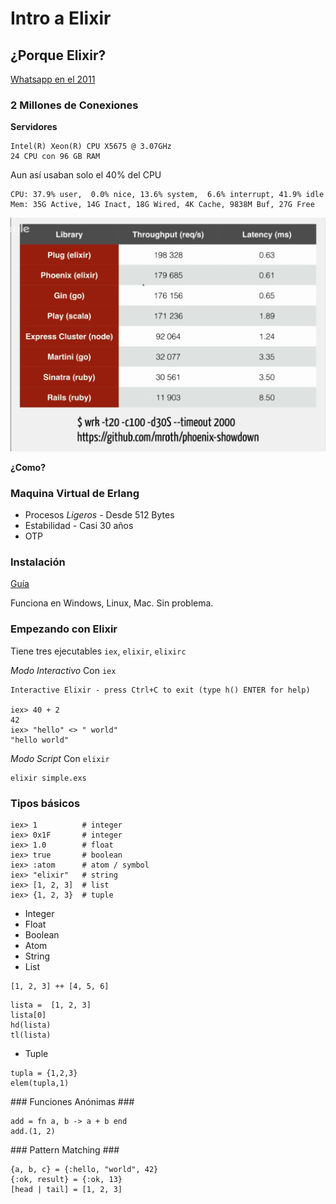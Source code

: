 Intro a Elixir
===================


## ¿Porque Elixir? ##

[Whatsapp en el 2011](https://blog.whatsapp.com/196/1-million-is-so-2011)

### 2 Millones de Conexiones ###
**Servidores**
```
Intel(R) Xeon(R) CPU X5675 @ 3.07GHz
24 CPU con 96 GB RAM
```
Aun así usaban solo el 40% del CPU
```
CPU: 37.9% user,  0.0% nice, 13.6% system,  6.6% interrupt, 41.9% idle Mem: 35G Active, 14G Inact, 18G Wired, 4K Cache, 9838M Buf, 27G Free
```

![Phoenix Showdown](images/phoenix-showdown.png)

**¿Como?**
### Maquina Virtual de Erlang ###

* Procesos *Ligeros* - Desde 512 Bytes
* Estabilidad - Casi 30 años
* OTP


### Instalación ###
[Guía](http://elixir-lang.org/install.html)

Funciona en Windows, Linux, Mac. Sin problema.



### Empezando con Elixir ###

Tiene tres ejecutables `iex`, `elixir`, `elixirc`

*Modo Interactivo*
Con `iex`
```
Interactive Elixir - press Ctrl+C to exit (type h() ENTER for help)

iex> 40 + 2
42
iex> "hello" <> " world"
"hello world"
```


*Modo Script*
Con `elixir`

```
elixir simple.exs
```


### Tipos básicos ###

```
iex> 1          # integer
iex> 0x1F       # integer
iex> 1.0        # float
iex> true       # boolean
iex> :atom      # atom / symbol
iex> "elixir"   # string
iex> [1, 2, 3]  # list
iex> {1, 2, 3}  # tuple
```
* Integer
* Float
* Boolean
* Atom
* String
* List
```
[1, 2, 3] ++ [4, 5, 6]
```
```
lista =  [1, 2, 3]
lista[0]
hd(lista)
tl(lista)
```
* Tuple
```
tupla = {1,2,3}
elem(tupla,1)
```
### Funciones Anónimas ###
```
add = fn a, b -> a + b end
add.(1, 2)
```
### Pattern Matching ###
```
{a, b, c} = {:hello, "world", 42}
{:ok, result} = {:ok, 13}
[head | tail] = [1, 2, 3]
```
